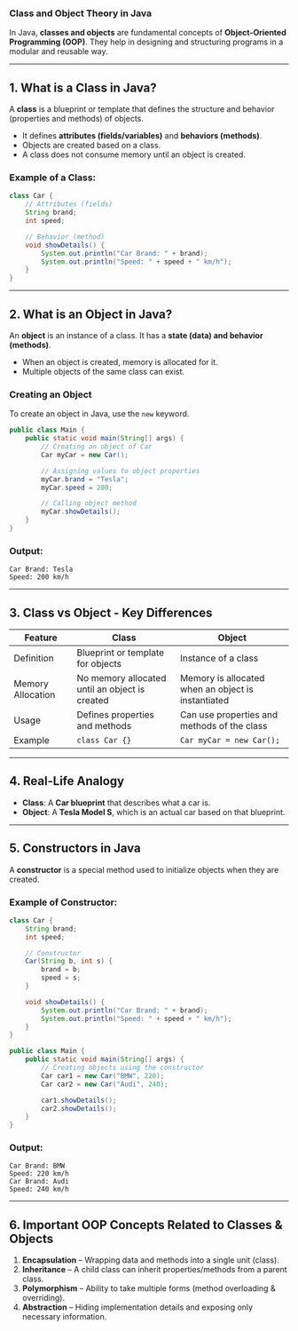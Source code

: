 ### **Class and Object Theory in Java**
In Java, **classes and objects** are fundamental concepts of **Object-Oriented Programming (OOP)**. They help in designing and structuring programs in a modular and reusable way.

---

## **1. What is a Class in Java?**
A **class** is a blueprint or template that defines the structure and behavior (properties and methods) of objects.

- It defines **attributes (fields/variables)** and **behaviors (methods)**.
- Objects are created based on a class.
- A class does not consume memory until an object is created.

### **Example of a Class:**
```java
class Car {
    // Attributes (fields)
    String brand;
    int speed;

    // Behavior (method)
    void showDetails() {
        System.out.println("Car Brand: " + brand);
        System.out.println("Speed: " + speed + " km/h");
    }
}
```

---

## **2. What is an Object in Java?**
An **object** is an instance of a class. It has a **state (data) and behavior (methods)**.

- When an object is created, memory is allocated for it.
- Multiple objects of the same class can exist.

### **Creating an Object**
To create an object in Java, use the `new` keyword.

```java
public class Main {
    public static void main(String[] args) {
        // Creating an object of Car
        Car myCar = new Car();

        // Assigning values to object properties
        myCar.brand = "Tesla";
        myCar.speed = 200;

        // Calling object method
        myCar.showDetails();
    }
}
```

### **Output:**
```
Car Brand: Tesla
Speed: 200 km/h
```

---

## **3. Class vs Object - Key Differences**
| Feature  | Class | Object |
|----------|--------------------------|--------------------------|
| Definition | Blueprint or template for objects | Instance of a class |
| Memory Allocation | No memory allocated until an object is created | Memory is allocated when an object is instantiated |
| Usage | Defines properties and methods | Can use properties and methods of the class |
| Example | `class Car {}` | `Car myCar = new Car();` |

---

## **4. Real-Life Analogy**
- **Class**: A **Car blueprint** that describes what a car is.
- **Object**: A **Tesla Model S**, which is an actual car based on that blueprint.

---

## **5. Constructors in Java**
A **constructor** is a special method used to initialize objects when they are created.

### **Example of Constructor:**
```java
class Car {
    String brand;
    int speed;

    // Constructor
    Car(String b, int s) {
        brand = b;
        speed = s;
    }

    void showDetails() {
        System.out.println("Car Brand: " + brand);
        System.out.println("Speed: " + speed + " km/h");
    }
}

public class Main {
    public static void main(String[] args) {
        // Creating objects using the constructor
        Car car1 = new Car("BMW", 220);
        Car car2 = new Car("Audi", 240);

        car1.showDetails();
        car2.showDetails();
    }
}
```

### **Output:**
```
Car Brand: BMW
Speed: 220 km/h
Car Brand: Audi
Speed: 240 km/h
```

---

## **6. Important OOP Concepts Related to Classes & Objects**
1. **Encapsulation** – Wrapping data and methods into a single unit (class).
2. **Inheritance** – A child class can inherit properties/methods from a parent class.
3. **Polymorphism** – Ability to take multiple forms (method overloading & overriding).
4. **Abstraction** – Hiding implementation details and exposing only necessary information.
